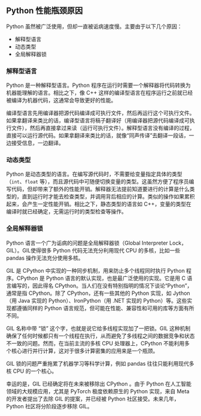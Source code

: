 Python 性能瓶颈原因
-------------------

Python 虽然被广泛使用，但却一直被诟病速度慢。主要由于以下几个原因：

* 解释型语言
* 动态类型
* 全局解释器锁

### 解释型语言

Python 是一种解释型语言。Python 程序在运行时需要一个解释器将代码转换为机器能理解的语言。相比之下，像 C++ 这样的编译型语言在程序运行之前就已经被编译为机器代码，这通常会导致更好的性能。

编译型语言先用编译器把源代码编译成可执行文件，然后再运行这个可执行文件。如果拿翻译来类比的话，编译型语言将稿子翻译好（用编译器把源代码编译成可执行文件），然后再直接拿过来读（运行可执行文件）。解释型语言没有编译的过程，直接可以运行源代码。如果拿翻译来类比的话，就像“同声传译”去翻译一段话，一边接受信息，一边翻译。

### 动态类型

Python 是动态类型的语言。在编写源代码时，不需要给变量指定具体的类型（`int`、`float` 等），而且源代码中可随便切换变量的类型。这虽然方便了程序员编写代码，但却带来了额外的性能开销。解释器无法提前知道要进行的计算是什么类型的，直到运行时才能去检查类型，并调用背后相应的计算。类似的操作如果累积起来，会产生一定性能开销。相比之下，静态类型的语言如 C++，变量的类型在编译时就已经确定，无需运行时的类型检查等操作。

### 全局解释器锁

Python 语言一个广为诟病的问题是全局解释器锁（Global Interpreter Lock，GIL）。GIL使得很多 Python 代码无法充分利用现代 CPU 的多核，比如一些 pandas 操作无法充分使用多核。

GIL 是 CPython 中实现的一种同步机制，用来防止多个线程同时执行 Python 程序。CPython 是 Python 语言的默认实现，也是最广泛使用的实现。它是用 C 语言编写的，因此得名 CPython。当人们在没有特别指明的情况下谈论“Python”，通常是指 CPython。除了 CPython，还有一些其他的 Python 实现，如 Jython（用 Java 实现的 Python）、IronPython（用 .NET 实现的 Python）等。这些实现都遵循同样的 Python 语言规范，但可能在性能、兼容性和可用的库等方面有所不同。

GIL 名称中带 “锁” 这个字，也就是说它给多线程实现加了一把锁。GIL 这种机制确保了任何时候都只有一个线程在执行，从而避免了多线程之间的数据竞争和状态不一致的问题。然而，在当前主流的多核 CPU 处理器上，CPython 不能利用多个核心进行并行计算，这对于很多计算密集的应用来是一个瓶颈。

GIL 锁的问题严重拖累了机器学习等科学计算，例如 pandas 往往只能利用现代多核 CPU 的一个核心。

幸运的是，GIL 已经确定将在未来被移除出 CPython 。由于 Python 在人工智能领域的大规模应用，尤其是 PyTorch 极度依赖原生的 Python 实现，来自 Meta 的开发者提出了去除 GIL 的提案，并已经被 Python 社区接受。未来几年，Python 社区将分阶段逐步移除 GIL。
